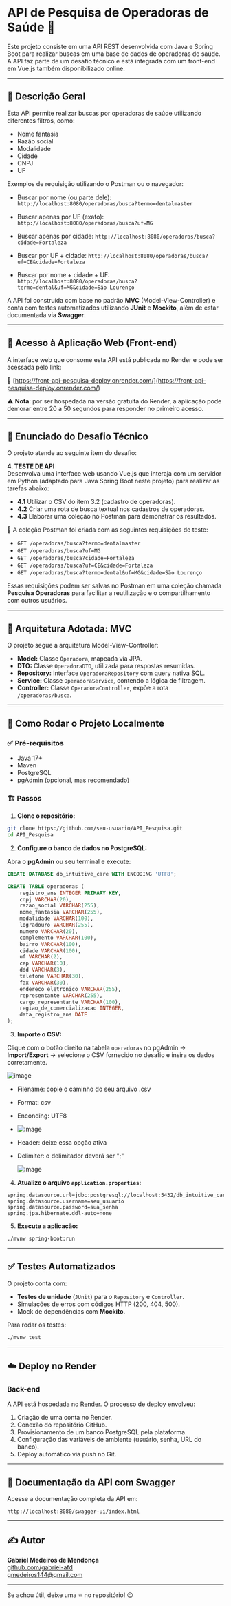 # API de Pesquisa de Operadoras de Saúde 🏥

Este projeto consiste em uma API REST desenvolvida com Java e Spring Boot para realizar buscas em uma base de dados de operadoras de saúde. A API faz parte de um desafio técnico e está integrada com um front-end em Vue.js também disponibilizado online.

---

## 📌 Descrição Geral

Esta API permite realizar buscas por operadoras de saúde utilizando diferentes filtros, como:

- Nome fantasia
- Razão social
- Modalidade
- Cidade
- CNPJ
- UF

Exemplos de requisição utilizando o Postman ou o navegador:

- Buscar por nome (ou parte dele):
  `http://localhost:8080/operadoras/busca?termo=dentalmaster`

- Buscar apenas por UF (exato):
  `http://localhost:8080/operadoras/busca?uf=MG`

- Buscar apenas por cidade:
  `http://localhost:8080/operadoras/busca?cidade=Fortaleza`

- Buscar por UF + cidade:
  `http://localhost:8080/operadoras/busca?uf=CE&cidade=Fortaleza`

- Buscar por nome + cidade + UF:
  `http://localhost:8080/operadoras/busca?termo=dental&uf=MG&cidade=São Lourenço`

A API foi construída com base no padrão **MVC** (Model-View-Controller) e conta com testes automatizados utilizando **JUnit** e **Mockito**, além de estar documentada via **Swagger**.

---

## 🚀 Acesso à Aplicação Web (Front-end)

A interface web que consome esta API está publicada no Render e pode ser acessada pelo link:

🔗 [https://front-api-pesquisa-deploy.onrender.com/](https://front-api-pesquisa-deploy.onrender.com/)

⚠️ **Nota**: por ser hospedada na versão gratuita do Render, a aplicação pode demorar entre 20 a 50 segundos para responder no primeiro acesso.

---

## 🧪 Enunciado do Desafio Técnico

O projeto atende ao seguinte item do desafio:

**4. TESTE DE API**  
Desenvolva uma interface web usando Vue.js que interaja com um servidor em Python (adaptado para Java Spring Boot neste projeto) para realizar as tarefas abaixo:

- **4.1** Utilizar o CSV do item 3.2 (cadastro de operadoras).
- **4.2** Criar uma rota de busca textual nos cadastros de operadoras.
- **4.3** Elaborar uma coleção no Postman para demonstrar os resultados.

📁 A coleção Postman foi criada com as seguintes requisições de teste:

- `GET /operadoras/busca?termo=dentalmaster`
- `GET /operadoras/busca?uf=MG`
- `GET /operadoras/busca?cidade=Fortaleza`
- `GET /operadoras/busca?uf=CE&cidade=Fortaleza`
- `GET /operadoras/busca?termo=dental&uf=MG&cidade=São Lourenço`

Essas requisições podem ser salvas no Postman em uma coleção chamada **Pesquisa Operadoras** para facilitar a reutilização e o compartilhamento com outros usuários.

---

## 🧱 Arquitetura Adotada: MVC

O projeto segue a arquitetura Model-View-Controller:

- **Model:** Classe `Operadora`, mapeada via JPA.
- **DTO:** Classe `OperadoraDTO`, utilizada para respostas resumidas.
- **Repository:** Interface `OperadoraRepository` com query nativa SQL.
- **Service:** Classe `OperadoraService`, contendo a lógica de filtragem.
- **Controller:** Classe `OperadoraController`, expõe a rota `/operadoras/busca`.

---

## 💾 Como Rodar o Projeto Localmente

### ✅ Pré-requisitos

- Java 17+
- Maven
- PostgreSQL
- pgAdmin (opcional, mas recomendado)

### 🏗️ Passos

1. **Clone o repositório:**

```bash
git clone https://github.com/seu-usuario/API_Pesquisa.git
cd API_Pesquisa
```

2. **Configure o banco de dados no PostgreSQL:**

Abra o **pgAdmin** ou seu terminal e execute:

```sql
CREATE DATABASE db_intuitive_care WITH ENCODING 'UTF8';

CREATE TABLE operadoras (
    registro_ans INTEGER PRIMARY KEY,
    cnpj VARCHAR(20),
    razao_social VARCHAR(255),
    nome_fantasia VARCHAR(255),
    modalidade VARCHAR(100),
    logradouro VARCHAR(255),
    numero VARCHAR(20),
    complemento VARCHAR(100),
    bairro VARCHAR(100),
    cidade VARCHAR(100),
    uf VARCHAR(2),
    cep VARCHAR(10),
    ddd VARCHAR(3),
    telefone VARCHAR(30),
    fax VARCHAR(30),
    endereco_eletronico VARCHAR(255),
    representante VARCHAR(255),
    cargo_representante VARCHAR(100),
    regiao_de_comercializacao INTEGER,
    data_registro_ans DATE
);
```

3. **Importe o CSV:**

Clique com o botão direito na tabela `operadoras` no pgAdmin → **Import/Export** → selecione o CSV fornecido no desafio e insira os dados corretamente.

![image](https://github.com/user-attachments/assets/9f831140-c21c-4dd7-81c4-464b6e789d94)

- Filename: copie o caminho do seu arquivo .csv
- Format: csv
- Enconding: UTF8
- 
  ![image](https://github.com/user-attachments/assets/6226e525-f1e3-4222-9c15-769688223aef)

- Header: deixe essa opção ativa
- Delimiter: o delimitador deverá ser ";"

  ![image](https://github.com/user-attachments/assets/cd93a568-fa23-4cb0-8ec5-03cfb3972bf7)


4. **Atualize o arquivo `application.properties`:**

```properties
spring.datasource.url=jdbc:postgresql://localhost:5432/db_intuitive_care
spring.datasource.username=seu_usuario
spring.datasource.password=sua_senha
spring.jpa.hibernate.ddl-auto=none
```

5. **Execute a aplicação:**

```bash
./mvnw spring-boot:run
```

---

## ✅ Testes Automatizados

O projeto conta com:

- **Testes de unidade** (`JUnit`) para o `Repository` e `Controller`.
- Simulações de erros com códigos HTTP (200, 404, 500).
- Mock de dependências com **Mockito**.

Para rodar os testes:

```bash
./mvnw test
```

---

## ☁️ Deploy no Render

### Back-end

A API está hospedada no [Render](https://render.com/). O processo de deploy envolveu:

1. Criação de uma conta no Render.
2. Conexão do repositório GitHub.
3. Provisionamento de um banco PostgreSQL pela plataforma.
4. Configuração das variáveis de ambiente (usuário, senha, URL do banco).
5. Deploy automático via push no Git.

---

## 🧭 Documentação da API com Swagger

Acesse a documentação completa da API em:

```
http://localhost:8080/swagger-ui/index.html
```

---

## ✍️ Autor

**Gabriel Medeiros de Mendonça**  
[github.com/gabriel-afd](https://github.com/gabriel-afd)  
gmedeiros144@gmail.com

---

Se achou útil, deixe uma ⭐ no repositório! 😉

